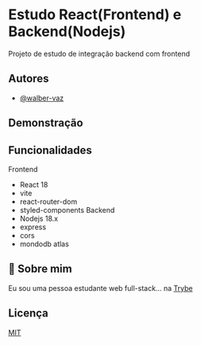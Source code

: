 
# Estudo React(Frontend) e Backend(Nodejs)

Projeto de estudo de integração backend com frontend




## Autores

- [@walber-vaz](https://www.github.com/walber-vaz)


## Demonstração



## Funcionalidades

Frontend
- React 18
- vite
- react-router-dom
- styled-components
Backend
- Nodejs 18.x
- express
- cors
- mondodb atlas


## 🚀 Sobre mim
Eu sou uma pessoa estudante web full-stack... na [Trybe](https://www.betrybe.com/)


## Licença

[MIT](https://choosealicense.com/licenses/mit/)

